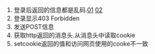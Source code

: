 1. 登录后返回的信息都是乱码.[01](http://www.crifan.com/set_accept_encoding_header_to_gzip_deflate_return_messy_code/) [02](http://www.crifan.com/http_web_technology_experience_summary/)
2. 登录显示403 Forbidden
3. 发送POST信息
4. 获取http返回的消息头.从消息头中读取cookie
5. setcookie返回的值和访问网页使用的cooke不一致